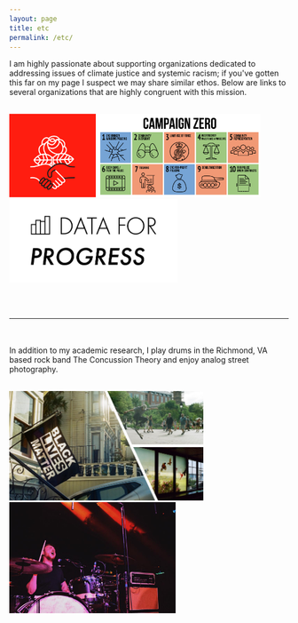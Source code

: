 ```yaml
---
layout: page
title: etc
permalink: /etc/
---
```

I am highly passionate about supporting organizations dedicated to addressing issues of climate justice and systemic racism; if you've gotten this far on my page I suspect we may share similar ethos. Below are links to several organizations that are highly congruent with this mission.
<br> <br>

<div class="etc-container">
  <a href="https://www.dsausa.org/" target=_blank class="etc-link"><img src="/images/10.png" height=150px></a>
  <a href="https://www.joincampaignzero.org/" target=_blank><img src="/images/11.png" height=150px></a>
  <a href="https://www.dataforprogress.org/" target=_blank><img src="/images/12.png" height=150px></a>
</div>

<br> <br>

------------------------

<br> <br>
In addition to my academic research, I play drums in the Richmond, VA based rock band The Concussion Theory and enjoy analog street photography.

<br> 

<div class="etc-container">
  <a href="http://www.instagram.com/human_cactus/" target=_blank><img src="/images/07.jpg" width=350px class="etc-link"></a>
  <a href="http://www.theconcussiontheory.bandcamp.com" target=_blank><img src="/images/04.jpg" width=300px class="etc-link"></a>
</div>
